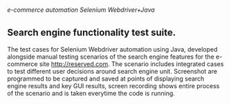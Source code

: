 ###### e-commerce automation Selenium Webdriver+Java 
## Search engine functionality test suite.

The test cases for Selenium Webdriver automation using Java, developed alongside manual testing scenarios of the search engine features for the e-commerce site http://reserved.com. The scenario includes integrated cases to test different user decisions around search engine unit. Screenshot are programmed to be captured and saved at points of displaying search engine results and key GUI results, screen recording shows entire process of the scenario and is taken everytime the code is running.
